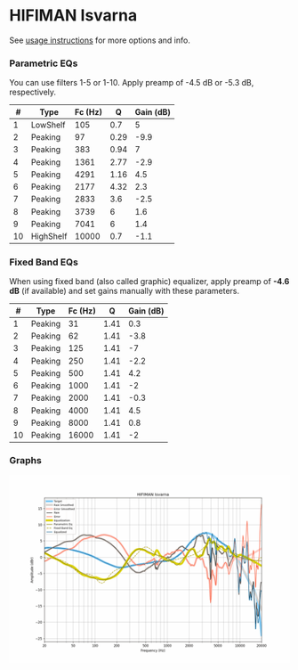 # HIFIMAN Isvarna
See [usage instructions](https://github.com/jaakkopasanen/AutoEq#usage) for more options and info.

### Parametric EQs
You can use filters 1-5 or 1-10. Apply preamp of -4.5 dB or -5.3 dB, respectively.

|   # | Type      |   Fc (Hz) |    Q |   Gain (dB) |
|-----|-----------|-----------|------|-------------|
|   1 | LowShelf  |       105 | 0.7  |         5   |
|   2 | Peaking   |        97 | 0.29 |        -9.9 |
|   3 | Peaking   |       383 | 0.94 |         7   |
|   4 | Peaking   |      1361 | 2.77 |        -2.9 |
|   5 | Peaking   |      4291 | 1.16 |         4.5 |
|   6 | Peaking   |      2177 | 4.32 |         2.3 |
|   7 | Peaking   |      2833 | 3.6  |        -2.5 |
|   8 | Peaking   |      3739 | 6    |         1.6 |
|   9 | Peaking   |      7041 | 6    |         1.4 |
|  10 | HighShelf |     10000 | 0.7  |        -1.1 |

### Fixed Band EQs
When using fixed band (also called graphic) equalizer, apply preamp of **-4.6 dB** (if available) and set gains manually with these parameters.

|   # | Type    |   Fc (Hz) |    Q |   Gain (dB) |
|-----|---------|-----------|------|-------------|
|   1 | Peaking |        31 | 1.41 |         0.3 |
|   2 | Peaking |        62 | 1.41 |        -3.8 |
|   3 | Peaking |       125 | 1.41 |        -7   |
|   4 | Peaking |       250 | 1.41 |        -2.2 |
|   5 | Peaking |       500 | 1.41 |         4.2 |
|   6 | Peaking |      1000 | 1.41 |        -2   |
|   7 | Peaking |      2000 | 1.41 |        -0.3 |
|   8 | Peaking |      4000 | 1.41 |         4.5 |
|   9 | Peaking |      8000 | 1.41 |         0.8 |
|  10 | Peaking |     16000 | 1.41 |        -2   |

### Graphs
![](./HIFIMAN%20Isvarna.png)
